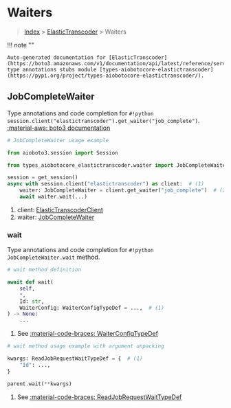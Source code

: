 # Waiters

> [Index](../README.md) > [ElasticTranscoder](./README.md) > Waiters

!!! note ""

    Auto-generated documentation for [ElasticTranscoder](https://boto3.amazonaws.com/v1/documentation/api/latest/reference/services/elastictranscoder.html#elastictranscoder)
    type annotations stubs module [types-aiobotocore-elastictranscoder](https://pypi.org/project/types-aiobotocore-elastictranscoder/).

## JobCompleteWaiter

Type annotations and code completion for `#!python session.client("elastictranscoder").get_waiter("job_complete")`.
[:material-aws: boto3 documentation](https://boto3.amazonaws.com/v1/documentation/api/latest/reference/services/elastictranscoder/waiter/JobComplete.html#ElasticTranscoder.Waiter.JobComplete)

```python
# JobCompleteWaiter usage example

from aioboto3.session import Session

from types_aiobotocore_elastictranscoder.waiter import JobCompleteWaiter

session = get_session()
async with session.client("elastictranscoder") as client:  # (1)
    waiter: JobCompleteWaiter = client.get_waiter("job_complete")  # (2)
    await waiter.wait(...)
```

1. client: [ElasticTranscoderClient](./client.md)
2. waiter: [JobCompleteWaiter](./waiters.md#jobcompletewaiter)


### wait

Type annotations and code completion for `#!python JobCompleteWaiter.wait` method.

```python
# wait method definition

await def wait(
    self,
    *,
    Id: str,
    WaiterConfig: WaiterConfigTypeDef = ...,  # (1)
) -> None:
    ...
```

1. See [:material-code-braces: WaiterConfigTypeDef](./type_defs.md#waiterconfigtypedef)


```python
# wait method usage example with argument unpacking

kwargs: ReadJobRequestWaitTypeDef = {  # (1)
    "Id": ...,
}

parent.wait(**kwargs)
```

1. See [:material-code-braces: ReadJobRequestWaitTypeDef](./type_defs.md#readjobrequestwaittypedef)
